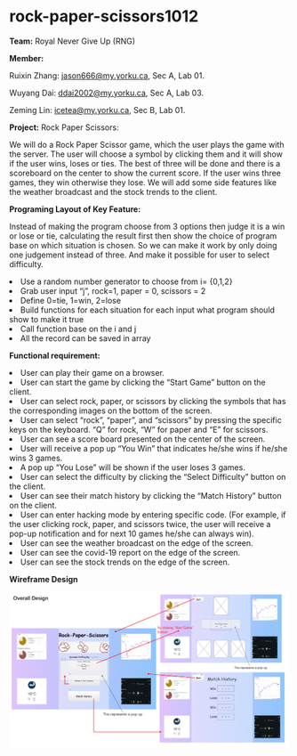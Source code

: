 # rock-paper-scissors1012
**Team:** Royal Never Give Up (RNG)

**Member:**

Ruixin Zhang: jason666@my.yorku.ca, Sec A, Lab 01.

Wuyang Dai: ddai2002@my.yorku.ca, Sec A, Lab 03.

Zeming Lin: icetea@my.yorku.ca, Sec B, Lab 01.

**Project:** Rock Paper Scissors:

We will do a Rock Paper Scissor game, which the user plays the game with the server. The user will choose a symbol by clicking them and it will show if the user wins, loses or ties. The best of three will be done and there is a scoreboard on the center to show the current score. If the user wins three games, they win otherwise they lose. We will add some side features like the weather broadcast and the stock trends to the client.

**Programing Layout of Key Feature:**

Instead of making the program choose from 3 options then judge it is a win or lose or tie, calculating the result first then show the choice of program base on which situation is chosen. So we can make it work by only doing one judgement instead of three. And make it possible for user to select difficulty.

<li>Use a random number generator to choose from i= {0,1,2}
<li>Grab user input “j”, rock=1, paper = 0, scissors = 2
<li>Define 0=tie, 1=win, 2=lose
<li>Build functions for each situation for each input what program should show to make it true
<li>Call function base on the i and j
<li>All the record can be saved in array 

**Functional requirement:**

<li>User can play their game on a browser.
<li>User can start the game by clicking the “Start Game” button on the client.
<li>User can select rock, paper, or scissors by clicking the symbols that has the corresponding images on the bottom of the screen.
<li>User can select “rock”, “paper”, and “scissors” by pressing the specific keys on the keyboard. “Q” for rock, “W” for paper and “E” for scissors.
<li>User can see a score board presented on the center of the screen.
<li>User will receive a pop up “You Win” that indicates he/she wins if he/she wins 3 games.
<li>A pop up “You Lose” will be shown if the user loses 3 games.
<li>User can select the difficulty by clicking the “Select Difficulty” button on the client.
<li>User can see their match history by clicking the “Match History” button on the client.
<li>User can enter hacking mode by entering specific code. (For example, if the user clicking rock, paper, and scissors twice, the user will receive a pop-up notification and for next 10 games he/she can always win).
<li>User can see the weather broadcast on the edge of the screen.
<li>User can see the covid-19 report on the edge of the screen.
<li>User can see the stock trends on the edge of the screen.


**Wireframe Design**
  
<img src="Wireframes/Overall Design.jpg"/>
